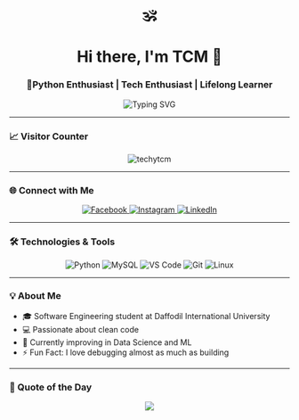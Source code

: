 <h1 align="center">🕉️</h1>
<h1 align="center">Hi there, I'm TCM 👋</h1>
<h3 align="center">🚀Python Enthusiast | Tech Enthusiast | Lifelong Learner</h3>

<p align="center">
  <img src="https://readme-typing-svg.herokuapp.com?font=Fira+Code&weight=600&size=22&pause=1000&center=true&width=440&lines=💡+Learning+New+Tech+Everyday;📊+Future+Data+Analyst;🧠+Future+ML+Engineer" alt="Typing SVG" />
</p>

---
### 📈 Visitor Counter
<p align="center">
  <img src="https://komarev.com/ghpvc/?username=techytcm&label=Profile%20views&color=ff69b4&style=flat" alt="techytcm" />
</p>

---
### 🌐 Connect with Me

<p align="center">
  <a href="https://www.facebook.com/techytcm/" target="_blank">
    <img alt="Facebook" src="https://img.shields.io/badge/Facebook-1877F2?style=for-the-badge&logo=facebook&logoColor=white"/>
  </a>
  <a href="https://www.instagram.com/_techytcm_/" target="_blank">
    <img alt="Instagram" src="https://img.shields.io/badge/Instagram-E4405F?style=for-the-badge&logo=instagram&logoColor=white"/>
  </a>
  <a href="https://www.linkedin.com/in/techytcm/" target="_blank">
    <img alt="LinkedIn" src="https://img.shields.io/badge/LinkedIn-0A66C2?style=for-the-badge&logo=linkedin&logoColor=white"/>
  </a>
</p>

---

### 🛠️ Technologies & Tools

<p align="center">
  <img alt="Python" src="https://img.shields.io/badge/Python-3670A0?style=for-the-badge&logo=python&logoColor=white"/>
  <img alt="MySQL" src="https://img.shields.io/badge/MySQL-00758F?style=for-the-badge&logo=mysql&logoColor=white"/>
  <img alt="VS Code" src="https://img.shields.io/badge/VS%20Code-007ACC?style=for-the-badge&logo=visual-studio-code&logoColor=white"/>
  <img alt="Git" src="https://img.shields.io/badge/Git-F05032?style=for-the-badge&logo=git&logoColor=white"/>
  <img alt="Linux" src="https://img.shields.io/badge/Linux-FCC624?style=for-the-badge&logo=linux&logoColor=black"/>
</p>

---
### 💡 About Me

- 🎓 Software Engineering student at Daffodil International University  
- 💻 Passionate about clean code
- 🌱 Currently improving in Data Science and ML 
- ⚡ Fun Fact: I love debugging almost as much as building  

---




### 🎯 Quote of the Day
<p align="center">
  <img src="https://quotes-github-readme.vercel.app/api?type=horizontal&theme=tokyonight"/>
</p>

